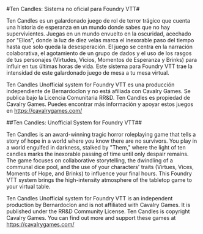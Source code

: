 #Ten Candles: Sistema no oficial para Foundry VTT#

Ten Candles es un galardonado juego de rol de terror trágico que cuenta una historia de esperanza en un mundo donde sabes que no hay supervivientes. Juegas en un mundo envuelto en la oscuridad, acechado por "Ellos", donde la luz de diez velas marca el inexorable paso del tiempo hasta que solo queda la desesperación. El juego se centra en la narración colaborativa, el agotamiento de un grupo de dados y el uso de los rasgos de tus personajes (Virtudes, Vicios, Momentos de Esperanza y Brinks) para influir en tus últimas horas de vida. Este sistema para Foundry VTT trae la intensidad de este galardonado juego de mesa a tu mesa virtual.

Ten Candles Unofficial system for Foundry VTT es una producción independiente de Bernardoclon y no está afiliada con Cavalry Games. Se publica bajo la Licencia Comunitaria RR&D. Ten Candles es propiedad de Cavalry Games. Puedes encontrar más información y apoyar estos juegos en https://cavalrygames.com/

##Ten Candles: Unofficial System for Foundry VTT##

Ten Candles is an award-winning tragic horror roleplaying game that tells a story of hope in a world where you know there are no survivors. You play in a world engulfed in darkness, stalked by "Them," where the light of ten candles marks the inexorable passing of time until only despair remains. The game focuses on collaborative storytelling, the dwindling of a communal dice pool, and the use of your characters' traits (Virtues, Vices, Moments of Hope, and Brinks) to influence your final hours. This Foundry VTT system brings the high-intensity atmosphere of the tabletop game to your virtual table.

Ten Candles Unofficial system for Foundry VTT is an independent production by Bernardoclon and is not affiliated with Cavalry Games. It is published under the RR&D Community License. Ten Candles is copyright Cavalry Games. You can find out more and support these games at https://cavalrygames.com/
